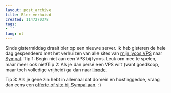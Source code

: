 ```yaml
---
layout: post_archive
title: Bler verhuisd
created: 1147270378
tags:
- ''
lang: nl
---
```

Sinds gistermiddag draait bler op een nieuwe server. Ik heb gisteren de hele dag gespendeerd met het verhuizen van alle sites van [mijn lycos VPS](http://webhosting.lycos.nl/vds/presentation/) naar [Sympal](http://sympal.nl). Tip 1: Begin niet aan een VPS bij lycos. Leuk om mee te spelen, maar meer ook niet!Tip 2: Als je dan persé een VPS wilt (want goedkoop, maar toch volledige vrijheid) ga dan naar [linode](http://www.linode.com/).

Tip 3: Als je gene zin hebt in allemaal dat domein en hostinggedoe, vraag dan eens een [offerte of site bij Sympal aan](http://sympal.nl/contact). :)
